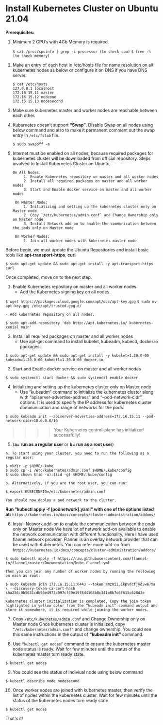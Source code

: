 # Install Kubernetes Cluster on Ubuntu 21.04

**Prerequisites:**

1. Minimum 2 CPU’s with 4Gb Memory is required.

   `$ cat /proc/cpuinfo | grep -i processor (to check cpu)`
   `$ free -h (to check memory)`

2. Make an entry of each host in /etc/hosts file for name resolution on all kubernetes nodes as below or configure it on DNS if you have DNS server.
   ```
   $ cat /etc/hosts
   127.0.0.1 localhost
   172.16.15.11 master
   172.16.15.12 nodeone
   172.16.15.13 nodesecond
   ```
3. Make sure kubernetes master and worker nodes are reachable between each other.
 
4. Kubernetes doesn’t support **“Swap”**. Disable Swap on all nodes using below command and also to make it permanent comment out the swap entry in `/etc/fstab` file.

    `$ sudo swapoff -a`

5. Internet must be enabled on all nodes, because required packages for kubernetes cluster will be downloaded from official repository.
   Steps involved to Install Kubernetes Cluster on Ubuntu,
   ```
   On All Nodes:
        1. Enable Kubernetes repository on master and all worker nodes
        2. Install all required packages on master and all worker nodes
        3. Start and Enable docker service on master and all worker nodes

    On Master Node:
        1. Initializing and setting up the kubernetes cluster only on Master node
        2. Copy `/etc/kubernetes/admin.conf` and Change Ownership only on Master node
        3. Install Network add-on to enable the communication between the pods only on Master node

    On Worker Nodes:
        1. Join all worker nodes with kubernetes master node
   ```
Before begin, we must update the Ubuntu Repositories and install basic tools like **apt-transport-https**, **curl**

   `$ sudo apt-get update && sudo apt-get install -y apt-transport-https curl`

Once completed, move on to the next step.

 1. Enable Kubernetes repository on master and all worker nodes
    - Add the Kubernetes signing key on all nodes.

   `$ wget https://packages.cloud.google.com/apt/doc/apt-key.gpg`
   `$ sudo mv apt-key.gpg /etc/apt/trusted.gpg.d/`

    - Add kubernetes repository on all nodes.

   `$ sudo apt-add-repository 'deb http://apt.kubernetes.io/ kubernetes-xenial main'`

 2. Install all required packages on master and all worker nodes
    - Use apt-get command to install kubelet, kubeadm, kubectl, docker.io packages.

   `$ sudo apt-get update && sudo apt-get install -y kubelet=1.20.0-00 kubeadm=1.20.0-00 kubectl=1.20.0-00 docker.io`

 3. Start and Enable docker service on master and all worker nodes

   `$ sudo systemctl start docker && sudo systemctl enable docker`

 4. Initializing and setting up the kubernetes cluster only on Master node
    - Use “kubeadm” command to initialize the kubernetes cluster along with “apiserver-advertise-address” and “–pod-network-cidr” options. It is used to specify the IP address for kubernetes cluster communication and range of networks for the pods.

   `$ sudo kubeadm init --apiserver-advertise-address=172.16.15.11 --pod-network-cidr=10.0.0.0/16`

>>>> Your Kubernetes control-plane has initialized successfully!

 5.  (**a= run as a regular user** or **b= run as a root user**)

    a. To start using your cluster, you need to run the following as a regular user:
   ```
   $ mkdir -p $HOME/.kube
   $ sudo cp -i /etc/kubernetes/admin.conf $HOME/.kube/config
   $ sudo chown $(id -u):$(id -g) $HOME/.kube/config
   ```
    b. Alternatively, if you are the root user, you can run:

   `$ export KUBECONFIG=/etc/kubernetes/admin.conf`

    You should now deploy a pod network to the cluster.

   **Run "kubectl apply -f [podnetwork].yaml" with one of the options listed at:**
   `https://kubernetes.io/docs/concepts/cluster-administration/addons/`

 6. Install Network add-on to enable the communication between the pods only on Master node
    We have lot of network add-on available to enable the network communication  with different functionality, Here I have used flannel network provider. Flannel is an overlay network provider that can be used with Kubernetes. You can refer more add-on from `https://kubernetes.io/docs/concepts/cluster-administration/addons/`

   `$ sudo kubectl apply -f https://raw.githubusercontent.com/flannel-io/flannel/master/Documentation/kube-flannel.yml`

    Then you can join any number of worker nodes by running the following on each as root:

   `$ sudo kubeadm join 172.16.15.11:6443 --token amz0ii.1kpvdcfjyd5we7xa \
        --discovery-token-ca-cert-hash sha256:0b5631cdb96e4973c997cf49e19f8d4168b8c341e8b7c6f615c628d3e`

    Kubernetes cluster initialization is completed, Copy the join token highlighted in yellow color from the “kubeadm init” command output and store it somewhere, it is required while joining the worker nodes.

 7. Copy `/etc/kubernetes/admin.conf` and Change Ownership only on Master node
    Once kubernetes cluster is initialized, copy `“/etc/kubernetes/admin.conf”` and change ownership. You could see this same instructions in the output of **“kubeadm init”** command.

 8. Use `“kubectl get nodes”` command to ensure the kubernetes master node status is ready. Wait for few minutes until the status of the kubernetes master turn ready state.

   `$ kubectl get nodes`

 9. You could see the status of indiviual node using below command 

   `$ kubectl describe node nodesecond`

 10. Once worker nodes are joined with kubernetes master, then verify the list of nodes within the kubernetes cluster. Wait for few minutes until the status of the kubernetes nodes turn ready state.

   `$ kubectl get nodes`

That's it!
